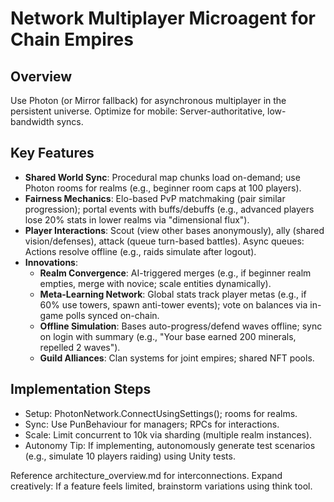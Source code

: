 # Network Multiplayer Microagent for Chain Empires

## Overview
Use Photon (or Mirror fallback) for asynchronous multiplayer in the persistent universe. Optimize for mobile: Server-authoritative, low-bandwidth syncs.

## Key Features
- **Shared World Sync**: Procedural map chunks load on-demand; use Photon rooms for realms (e.g., beginner room caps at 100 players).
- **Fairness Mechanics**: Elo-based PvP matchmaking (pair similar progression); portal events with buffs/debuffs (e.g., advanced players lose 20% stats in lower realms via "dimensional flux").
- **Player Interactions**: Scout (view other bases anonymously), ally (shared vision/defenses), attack (queue turn-based battles). Async queues: Actions resolve offline (e.g., raids simulate after logout).
- **Innovations**:
  - **Realm Convergence**: AI-triggered merges (e.g., if beginner realm empties, merge with novice; scale entities dynamically).
  - **Meta-Learning Network**: Global stats track player metas (e.g., if 60% use towers, spawn anti-tower events); vote on balances via in-game polls synced on-chain.
  - **Offline Simulation**: Bases auto-progress/defend waves offline; sync on login with summary (e.g., "Your base earned 200 minerals, repelled 2 waves").
  - **Guild Alliances**: Clan systems for joint empires; shared NFT pools.

## Implementation Steps
- Setup: PhotonNetwork.ConnectUsingSettings(); rooms for realms.
- Sync: Use PunBehaviour for managers; RPCs for interactions.
- Scale: Limit concurrent to 10k via sharding (multiple realm instances).
- Autonomy Tip: If implementing, autonomously generate test scenarios (e.g., simulate 10 players raiding) using Unity tests.

Reference architecture_overview.md for interconnections. Expand creatively: If a feature feels limited, brainstorm variations using think tool.